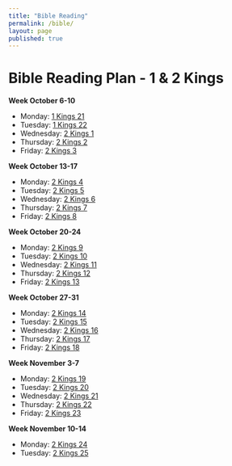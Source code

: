 ```yaml
---
title: "Bible Reading"
permalink: /bible/
layout: page
published: true
---
```


# Bible Reading Plan - 1 & 2 Kings

**Week October 6-10**
- Monday: [1 Kings 21](https://www.esv.org/1+Kings+21/)
- Tuesday: [1 Kings 22](https://www.esv.org/1+Kings+22/)
- Wednesday: [2 Kings 1](https://www.esv.org/2+Kings+1/)
- Thursday: [2 Kings 2](https://www.esv.org/2+Kings+2/)
- Friday: [2 Kings 3](https://www.esv.org/2+Kings+3/)

**Week October 13-17**
- Monday: [2 Kings 4](https://www.esv.org/2+Kings+4/)
- Tuesday: [2 Kings 5](https://www.esv.org/2+Kings+5/)
- Wednesday: [2 Kings 6](https://www.esv.org/2+Kings+6/)
- Thursday: [2 Kings 7](https://www.esv.org/2+Kings+7/)
- Friday: [2 Kings 8](https://www.esv.org/2+Kings+8/)

**Week October 20-24**
- Monday: [2 Kings 9](https://www.esv.org/2+Kings+9/)
- Tuesday: [2 Kings 10](https://www.esv.org/2+Kings+10/)
- Wednesday: [2 Kings 11](https://www.esv.org/2+Kings+11/)
- Thursday: [2 Kings 12](https://www.esv.org/2+Kings+12/)
- Friday: [2 Kings 13](https://www.esv.org/2+Kings+13/)

**Week October 27-31**
- Monday: [2 Kings 14](https://www.esv.org/2+Kings+14/)
- Tuesday: [2 Kings 15](https://www.esv.org/2+Kings+15/)
- Wednesday: [2 Kings 16](https://www.esv.org/2+Kings+16/)
- Thursday: [2 Kings 17](https://www.esv.org/2+Kings+17/)
- Friday: [2 Kings 18](https://www.esv.org/2+Kings+18/)

**Week November 3-7**
- Monday: [2 Kings 19](https://www.esv.org/2+Kings+19/)
- Tuesday: [2 Kings 20](https://www.esv.org/2+Kings+20/)
- Wednesday: [2 Kings 21](https://www.esv.org/2+Kings+21/)
- Thursday: [2 Kings 22](https://www.esv.org/2+Kings+22/)
- Friday: [2 Kings 23](https://www.esv.org/2+Kings+23/)

**Week November 10-14**
- Monday: [2 Kings 24](https://www.esv.org/2+Kings+24/)
- Tuesday: [2 Kings 25](https://www.esv.org/2+Kings+25/)
